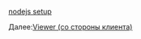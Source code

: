 [nodejs setup](viewer/net.md ':include :type=markdown')

Далее:[Viewer (со стороны клиента)](viewer/2legged/ui)
